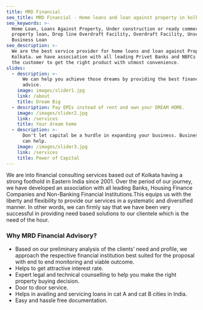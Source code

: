 ```yaml
---
title: MRD Financial
seo_title: MRD Financial - Home loans and loan against property in kolkata
seo_keywords: >-
  Home Loan, Loans Against Property, Under construction or ready commercial
  property loan, Drop line Overdraft Facility, Overdraft Facility, Unsecured
  Business Loan
seo_description: >-
  We are the best service provider for home loans and loan against Property in
  Kolkata. we have association with all leading Privet Banks and NBFCs. we helf
  the customer to get the right product with utmost convenience.
slides:
  - description: >-
      We can help you achieve those dreams by providing the best financial
      advice.
    image: images/slider1.jpg
    link: /about
    title: Dream Big
  - description: Pay EMIs instead of rent and own your DREAM HOME.
    image: /images/slider2.jpg
    link: /services
    title: Your dream home
  - description: >-
      Don't let capital be a hurdle in expanding your business. Business Loan
      can help.
    image: /images/slider3.jpg
    link: /services
    title: Power of Capital
---
```


We are into financial consulting services based out of Kolkata having a strong foothold in Eastern India since 2001. Over the period of our journey, we have developed an association with all leading Banks, Housing Finance Companies and Non-Banking Financial Institutions.This equips us with the liberty and flexibility to provide our services in a systematic and diversified manner. In other words, we can firmly say that we have been very successful in providing need based solutions to our clientele which is the need of the hour.

### Why MRD Financial Advisory?
- Based on our preliminary analysis of the clients’ need and profile, we approach the respective financial institution best suited for the proposal with end to end monitoring and viable outcome.
- Helps to get attractive interest rate.
- Expert legal and technical counselling to help you make the right property buying decision.
- Door to door service.
- Helps in availing and servicing loans in cat A and cat B cities in India.
- Easy and hassle free documentation.
